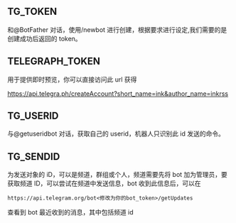 ## TG_TOKEN

和@BotFather 对话，使用/newbot 进行创建，根据要求进行设定,我们需要的是创建成功后返回的 token。

## TELEGRAPH_TOKEN

用于提供即时预览，你可以直接访问此 url 获得

https://api.telegra.ph/createAccount?short_name=ink&author_name=inkrss

## TG_USERID

与@getuseridbot 对话，获取自己的 userid，机器人只识别此 id 发送的命令。

## TG_SENDID

为发送对象的 iD，可以是频道，群组或个人，频道需要先将 bot 加为管理员，要获取频道 ID，可以尝试在频道中发送信息，bot 收到此信息后，可以在

```
https://api.telegram.org/bot<修改为你的bot_token>/getUpdates
```

查看到 bot 最近收到的消息，其中包括频道 id
